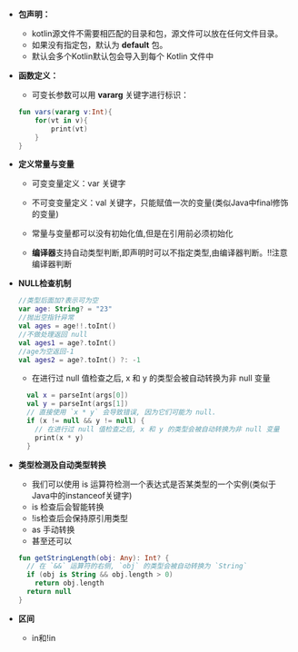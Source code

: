 

- **包声明：**

  - kotlin源文件不需要相匹配的目录和包，源文件可以放在任何文件目录。
  - 如果没有指定包，默认为 **default** 包。
  - 默认会多个Kotlin默认包会导入到每个 Kotlin 文件中

- **函数定义：**

  - 可变长参数可以用 **vararg** 关键字进行标识：

  ```kotlin
  fun vars(vararg v:Int){
      for(vt in v){
          print(vt)
      }
  }
  ```

- **定义常量与变量**

  - 可变变量定义：var 关键字
  - 不可变变量定义：val 关键字，只能赋值一次的变量(类似Java中final修饰的变量)

  - 常量与变量都可以没有初始化值,但是在引用前必须初始化
  - **编译器**支持自动类型判断,即声明时可以不指定类型,由编译器判断。!!注意编译器判断

- **NULL检查机制**

  ```kotlin
  //类型后面加?表示可为空
  var age: String? = "23" 
  //抛出空指针异常
  val ages = age!!.toInt()
  //不做处理返回 null
  val ages1 = age?.toInt()
  //age为空返回-1
  val ages2 = age?.toInt() ?: -1
  ```

  - 在进行过 null 值检查之后, x 和 y 的类型会被自动转换为非 null 变量

  ```kotlin
    val x = parseInt(args[0])
    val y = parseInt(args[1])
    // 直接使用 `x * y` 会导致错误, 因为它们可能为 null.
    if (x != null && y != null) {
      // 在进行过 null 值检查之后, x 和 y 的类型会被自动转换为非 null 变量
      print(x * y)
    }
  ```


- **类型检测及自动类型转换**

  - 我们可以使用 is 运算符检测一个表达式是否某类型的一个实例(类似于Java中的instanceof关键字)
  - is 检查后会智能转换
  - !is检查后会保持原引用类型
  - as 手动转换
  - 甚至还可以

  ```kotlin
  fun getStringLength(obj: Any): Int? {
    // 在 `&&` 运算符的右侧, `obj` 的类型会被自动转换为 `String`
    if (obj is String && obj.length > 0)
      return obj.length
    return null
  }
  ```

- **区间**

  - in和!in